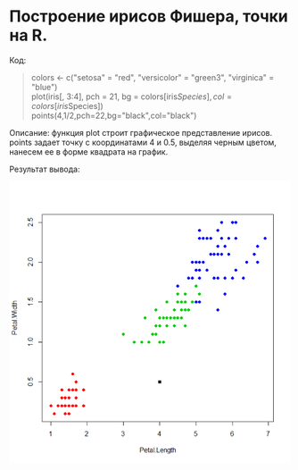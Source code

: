 # Построение ирисов Фишера, точки на R.

Код:
>colors <- c("setosa" = "red", "versicolor" = "green3", "virginica" = "blue") <br/>
>plot(iris[, 3:4], pch = 21, bg = colors[iris$Species], col = colors[iris$Species]) <br/> 
>points(4,1/2,pch=22,bg="black",col="black")

Описание:
функция plot строит графическое представление ирисов.
points задает точку с координатами 4 и 0.5, выделяя черным цветом, нанесем ее в форме квадрата 
на график.

Результат вывода:

![alt text](https://github.com/dmitrail/IRISI-BUILDING/blob/master/IRISI.png)
